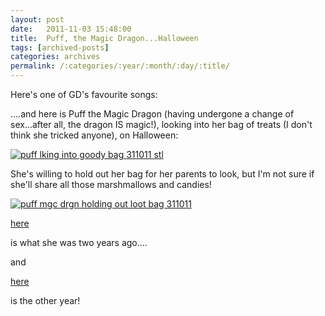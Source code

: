 ```yaml
---
layout: post
date:	2011-11-03 15:48:00
title:  Puff, the Magic Dragon...Halloween
tags: [archived-posts]
categories: archives
permalink: /:categories/:year/:month/:day/:title/
---
```

Here's one of GD's favourite songs:

<lj-embed id="820"/>

....and here is Puff the Magic Dragon (having undergone a change of sex...after all, the dragon IS magic!), looking into her bag of treats (I don't think she tricked anyone), on Halloween:

<a href="http://s1142.photobucket.com/albums/n602/Deepapctrsglr/?action=view&amp;current=pufflkngathlwnhl.jpg" target="_blank"><img src="http://i1142.photobucket.com/albums/n602/Deepapctrsglr/pufflkngathlwnhl.jpg" border="0" alt="puff lking into goody bag 311011 stl"></a>


She's willing to hold out her bag for her parents to look, but I'm not sure if she'll share all those marshmallows and candies!


<a href="http://s1142.photobucket.com/albums/n602/Deepapctrsglr/?action=view&amp;current=puff2.jpg" target="_blank"><img src="http://i1142.photobucket.com/albums/n602/Deepapctrsglr/puff2.jpg" border="0" alt="puff mgc drgn holding out loot bag 311011"></a>


<a href="http://deponti.livejournal.com/603001.html"> here </a>

is what she was two years ago....

and 

<a href="http://deponti.livejournal.com/659628.html"> here </a>

is the other year!
